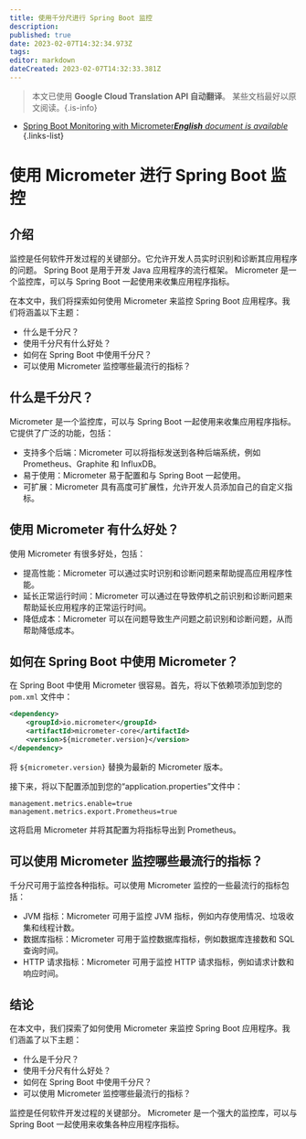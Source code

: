 ```yaml
---
title: 使用千分尺进行 Spring Boot 监控
description: 
published: true
date: 2023-02-07T14:32:34.973Z
tags: 
editor: markdown
dateCreated: 2023-02-07T14:32:33.381Z
---
```


> 本文已使用 **Google Cloud Translation API 自动翻译**。
某些文档最好以原文阅读。{.is-info}



- [Spring Boot Monitoring with Micrometer***English** document is available*](/en/Knowledge-base/Spring-Boot/spring-boot-monitoring-with-micrometer)
{.links-list}


# 使用 Micrometer 进行 Spring Boot 监控

## 介绍

监控是任何软件开发过程的关键部分。它允许开发人员实时识别和诊断其应用程序的问题。 Spring Boot 是用于开发 Java 应用程序的流行框架。 Micrometer 是一个监控库，可以与 Spring Boot 一起使用来收集应用程序指标。

在本文中，我们将探索如何使用 Micrometer 来监控 Spring Boot 应用程序。我们将涵盖以下主题：

* 什么是千分尺？
* 使用千分尺有什么好处？
* 如何在 Spring Boot 中使用千分尺？
* 可以使用 Micrometer 监控哪些最流行的指标？

## 什么是千分尺？

Micrometer 是一个监控库，可以与 Spring Boot 一起使用来收集应用程序指标。它提供了广泛的功能，包括：

* 支持多个后端：Micrometer 可以将指标发送到各种后端系统，例如 Prometheus、Graphite 和 InfluxDB。
* 易于使用：Micrometer 易于配置和与 Spring Boot 一起使用。
* 可扩展：Micrometer 具有高度可扩展性，允许开发人员添加自己的自定义指标。

## 使用 Micrometer 有什么好处？

使用 Micrometer 有很多好处，包括：

* 提高性能：Micrometer 可以通过实时识别和诊断问题来帮助提高应用程序性能。
* 延长正常运行时间：Micrometer 可以通过在导致停机之前识别和诊断问题来帮助延长应用程序的正常运行时间。
* 降低成本：Micrometer 可以在问题导致生产问题之前识别和诊断问题，从而帮助降低成本。

## 如何在 Spring Boot 中使用 Micrometer？

在 Spring Boot 中使用 Micrometer 很容易。首先，将以下依赖项添加到您的 `pom.xml` 文件中：

```xml
<dependency>
    <groupId>io.micrometer</groupId>
    <artifactId>micrometer-core</artifactId>
    <version>${micrometer.version}</version>
</dependency>
```

将 `${micrometer.version}` 替换为最新的 Micrometer 版本。

接下来，将以下配置添加到您的“application.properties”文件中：

```properties
management.metrics.enable=true
management.metrics.export.Prometheus=true
```

这将启用 Micrometer 并将其配置为将指标导出到 Prometheus。

## 可以使用 Micrometer 监控哪些最流行的指标？

千分尺可用于监控各种指标。可以使用 Micrometer 监控的一些最流行的指标包括：

* JVM 指标：Micrometer 可用于监控 JVM 指标，例如内存使用情况、垃圾收集和线程计数。
* 数据库指标：Micrometer 可用于监控数据库指标，例如数据库连接数和 SQL 查询时间。
* HTTP 请求指标：Micrometer 可用于监控 HTTP 请求指标，例如请求计数和响应时间。

## 结论

在本文中，我们探索了如何使用 Micrometer 来监控 Spring Boot 应用程序。我们涵盖了以下主题：

* 什么是千分尺？
* 使用千分尺有什么好处？
* 如何在 Spring Boot 中使用千分尺？
* 可以使用 Micrometer 监控哪些最流行的指标？

监控是任何软件开发过程的关键部分。 Micrometer 是一个强大的监控库，可以与 Spring Boot 一起使用来收集各种应用程序指标。